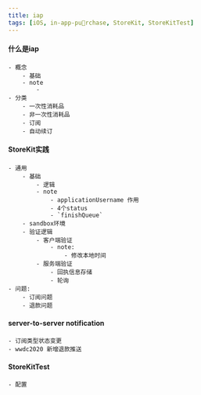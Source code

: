 ```yaml
---
title: iap
tags: [iOS, in-app-purchase, StoreKit, StoreKitTest]
---
```


#### 什么是iap
    - 概念
        - 基础
        - note
            - 
    - 分类
        - 一次性消耗品
        - 非一次性消耗品
        - 订阅
        - 自动续订
#### StoreKit实践
    - 通用
        - 基础
            - 逻辑
            - note
                - applicationUsername 作用
                - 4个status
                - `finishQueue`
        - sandbox环境
        - 验证逻辑
            - 客户端验证
                - note:
                    - 修改本地时间
            - 服务端验证
                - 回执信息存储
                - 轮询
    - 问题:
        - 订阅问题
        - 退款问题
#### server-to-server notification
    - 订阅类型状态变更
    - wwdc2020 新增退款推送
#### StoreKitTest
    - 配置

